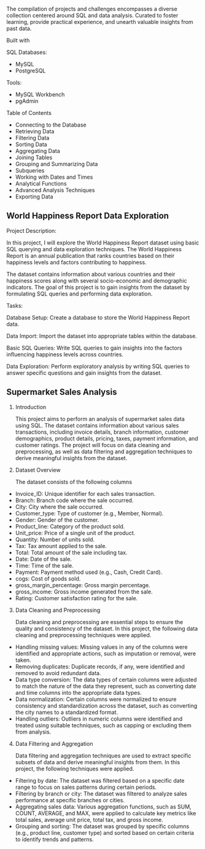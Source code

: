 The compilation of projects and challenges encompasses a diverse collection centered around SQL and data analysis. Curated to foster learning, provide practical experience, and unearth valuable insights from past data.

Built with

SQL Databases: 
- MySQL
- PostgreSQL

Tools:
- MySQL Workbench
- pgAdmin
  
Table of Contents
- Connecting to the Database
- Retrieving Data
- Filtering Data
- Sorting Data
- Aggregating Data
- Joining Tables
- Grouping and Summarizing Data
- Subqueries
- Working with Dates and Times
- Analytical Functions
- Advanced Analysis Techniques
- Exporting Data

## World Happiness Report Data Exploration
Project Description:

In this project, I will explore the World Happiness Report dataset using basic SQL querying and data exploration techniques. The World Happiness Report is an annual publication that ranks countries based on their happiness levels and factors contributing to happiness.

The dataset contains information about various countries and their happiness scores along with several socio-economic and demographic indicators. The goal of this project is to gain insights from the dataset by formulating SQL queries and performing data exploration.

Tasks:

Database Setup: Create a database to store the World Happiness Report data.

Data Import: Import the dataset into appropriate tables within the database.

Basic SQL Queries: Write SQL queries to gain insights into the factors influencing happiness levels across countries.

Data Exploration: Perform exploratory analysis by writing SQL queries to answer specific questions and gain insights from the dataset.


## Supermarket Sales Analysis

1. Introduction

   This project aims to perform an analysis of supermarket sales data using SQL. The dataset contains information about various sales transactions, including invoice details, branch information, customer demographics, product details, pricing, taxes, payment information, and customer ratings. The project will focus on data cleaning and preprocessing, as well as data filtering and aggregation techniques to derive meaningful insights from the dataset.


2. Dataset Overview
  
   The dataset consists of the following columns
- Invoice_ID: Unique identifier for each sales transaction.
- Branch: Branch code where the sale occurred.
- City: City where the sale occurred.
- Customer_type: Type of customer (e.g., Member, Normal).
- Gender: Gender of the customer.
- Product_line: Category of the product sold.
- Unit_price: Price of a single unit of the product.
- Quantity: Number of units sold.
- Tax: Tax amount applied to the sale.
- Total: Total amount of the sale including tax.
- Date: Date of the sale.
- Time: Time of the sale.
- Payment: Payment method used (e.g., Cash, Credit Card).
- cogs: Cost of goods sold.
- gross_margin_percentage: Gross margin percentage.
- gross_income: Gross income generated from the sale.
- Rating: Customer satisfaction rating for the sale.




  
3. Data Cleaning and Preprocessing

 
   Data cleaning and preprocessing are essential steps to ensure the quality and consistency of the dataset. In this project, the following data 
   cleaning and preprocessing techniques were applied.
- Handling missing values: Missing values in any of the columns were identified and appropriate actions, such as imputation or removal, were taken.
- Removing duplicates: Duplicate records, if any, were identified and removed to avoid redundant data.
- Data type conversion: The data types of certain columns were adjusted to match the nature of the data they represent, such as converting date and time columns into the appropriate data types.
- Data normalization: Certain columns were normalized to ensure consistency and standardization across the dataset, such as converting the city names to a standardized format.
- Handling outliers: Outliers in numeric columns were identified and treated using suitable techniques, such as capping or excluding them from analysis.
  




4. Data Filtering and Aggregation

   
   Data filtering and aggregation techniques are used to extract specific subsets of data and derive meaningful insights from them. In this project, the 
   following techniques were applied.
- Filtering by date: The dataset was filtered based on a specific date range to focus on sales patterns during certain periods.
- Filtering by branch or city: The dataset was filtered to analyze sales performance at specific branches or cities.
-	Aggregating sales data: Various aggregation functions, such as SUM, COUNT, AVERAGE, and MAX, were applied to calculate key metrics like total sales, average unit price, total tax, and gross income.
-	Grouping and sorting: The dataset was grouped by specific columns (e.g., product line, customer type) and sorted based on certain criteria to identify trends and patterns.


